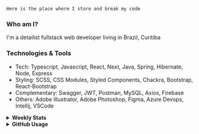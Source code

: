 ```
Here is the place where I store and break my code
```
### Who am I?
I'm a detailist fullstack web developer living in Brazil, Curitiba

### Technologies & Tools
- Tech: Typescript, Javascript, React, Next, Java, Spring, Hibernate, Node, Express
- Styling: SCSS, CSS Modules, Styled Components, Chackra, Bootstrap, React-Bootstrap
- Complementary: Swagger, JWT, Postman, MySQL, Axios, Firebase
- Others: Adobe Illustrator, Adobe Photoshop, Figma, Azure Devops, Intellij, VSCode

<details>
  <summary><b> Weekly Stats</b></summary>
<!--START_SECTION:waka-->

```txt
TypeScript       28 hrs 49 mins  ███████████████████░░░░░░   76.65 %
CSS              4 hrs 40 mins   ███░░░░░░░░░░░░░░░░░░░░░░   12.42 %
JavaScript       3 hrs 13 mins   ██░░░░░░░░░░░░░░░░░░░░░░░   08.57 %
JSON             29 mins         ▒░░░░░░░░░░░░░░░░░░░░░░░░   01.32 %
YAML             15 mins         ▒░░░░░░░░░░░░░░░░░░░░░░░░   00.68 %
```

<!--END_SECTION:waka-->
</details>

<details>
  <summary><b> GitHub Usage</b></summary>
  
[![Top Langs](https://github-readme-stats.vercel.app/api/top-langs/?username=gxlpes&&langs_count=9&layout=compact)](https://github.com/anuraghazra/github-readme-stats)

</details>
